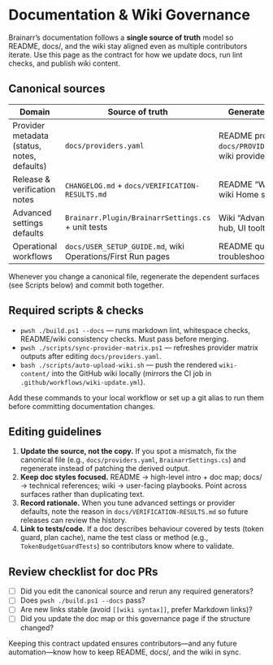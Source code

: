 # Documentation & Wiki Governance

Brainarr’s documentation follows a **single source of truth** model so README, docs/, and the wiki stay aligned even as multiple contributors iterate. Use this page as the contract for how we update docs, run lint checks, and publish wiki content.

## Canonical sources

| Domain | Source of truth | Generated surfaces |
|--------|-----------------|--------------------|
| Provider metadata (status, notes, defaults) | `docs/providers.yaml` | README provider matrix, `docs/PROVIDER_MATRIX.md`, wiki provider tables |
| Release & verification notes | `CHANGELOG.md` + `docs/VERIFICATION-RESULTS.md` | README “What’s new”, wiki Home status block |
| Advanced settings defaults | `Brainarr.Plugin/BrainarrSettings.cs` + unit tests | Wiki “Advanced Settings” hub, UI tooltips |
| Operational workflows | `docs/USER_SETUP_GUIDE.md`, wiki Operations/First Run pages | README quick start, troubleshooting links |

Whenever you change a canonical file, regenerate the dependent surfaces (see Scripts below) and commit both together.

## Required scripts & checks

- `pwsh ./build.ps1 --docs` — runs markdown lint, whitespace checks, README/wiki consistency checks. Must pass before merging.
- `pwsh ./scripts/sync-provider-matrix.ps1` — refreshes provider matrix outputs after editing `docs/providers.yaml`.
- `bash ./scripts/auto-upload-wiki.sh` — push the rendered `wiki-content/` into the GitHub wiki locally (mirrors the CI job in `.github/workflows/wiki-update.yml`).

Add these commands to your local workflow or set up a git alias to run them before committing documentation changes.

## Editing guidelines

1. **Update the source, not the copy.** If you spot a mismatch, fix the canonical file (e.g., `docs/providers.yaml`, `BrainarrSettings.cs`) and regenerate instead of patching the derived output.
2. **Keep doc styles focused.** README → high-level intro + doc map; docs/ → technical references; wiki → user-facing playbooks. Point across surfaces rather than duplicating text.
3. **Record rationale.** When you tune advanced settings or provider defaults, note the reason in `docs/VERIFICATION-RESULTS.md` so future releases can review the history.
4. **Link to tests/code.** If a doc describes behaviour covered by tests (token guard, plan cache), name the test class or method (e.g., `TokenBudgetGuardTests`) so contributors know where to validate.

## Review checklist for doc PRs

- [ ] Did you edit the canonical source and rerun any required generators?
- [ ] Does `pwsh ./build.ps1 --docs` pass?
- [ ] Are new links stable (avoid `[[wiki syntax]]`, prefer Markdown links)?
- [ ] Did you update the doc map or this governance page if the structure changed?

Keeping this contract updated ensures contributors—and any future automation—know how to keep README, docs/, and the wiki in sync.
